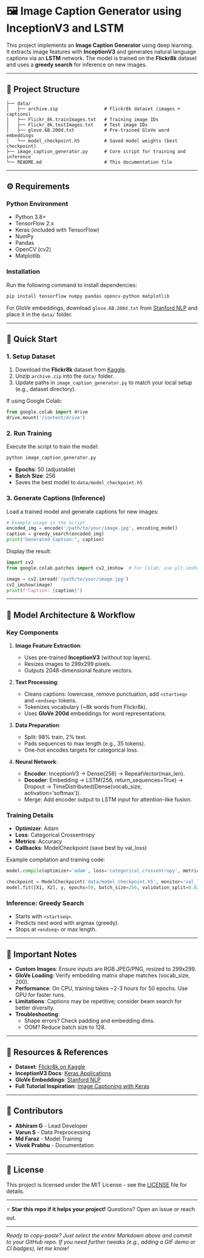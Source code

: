 # 🖼️ Image Caption Generator using InceptionV3 and LSTM

This project implements an **Image Caption Generator** using deep learning. It extracts image features with **InceptionV3** and generates natural language captions via an **LSTM** network. The model is trained on the **Flickr8k** dataset and uses a **greedy search** for inference on new images.



---

## 📁 Project Structure

```
├── data/
│   ├── archive.zip                 # Flickr8k dataset (images + captions)
│   ├── Flickr_8k.trainImages.txt   # Training image IDs
│   ├── Flickr_8k.testImages.txt    # Test image IDs
│   ├── glove.6B.200d.txt           # Pre-trained GloVe word embeddings
│   └── model_checkpoint.h5         # Saved model weights (best checkpoint)
├── image_caption_generator.py      # Core script for training and inference
└── README.md                       # This documentation file
```

---

## ⚙️ Requirements

### Python Environment
- Python 3.8+
- TensorFlow 2.x
- Keras (included with TensorFlow)
- NumPy
- Pandas
- OpenCV (cv2)
- Matplotlib

### Installation
Run the following command to install dependencies:

```bash
pip install tensorflow numpy pandas opencv-python matplotlib
```

For GloVe embeddings, download `glove.6B.200d.txt` from [Stanford NLP](https://nlp.stanford.edu/projects/glove/) and place it in the `data/` folder.

---

## 🚀 Quick Start

### 1. Setup Dataset
1. Download the **Flickr8k** dataset from [Kaggle](https://www.kaggle.com/datasets/adityajn105/flickr8k).
2. Unzip `archive.zip` into the `data/` folder.
3. Update paths in `image_caption_generator.py` to match your local setup (e.g., dataset directory).

If using Google Colab:
```python
from google.colab import drive
drive.mount('/content/drive')
```

### 2. Run Training
Execute the script to train the model:
```bash
python image_caption_generator.py
```
- **Epochs**: 50 (adjustable)
- **Batch Size**: 256
- Saves the best model to `data/model_checkpoint.h5`

### 3. Generate Captions (Inference)
Load a trained model and generate captions for new images:
```python
# Example usage in the script
encoded_img = encode('/path/to/your/image.jpg', encoding_model)
caption = greedy_search(encoded_img)
print("Generated Caption:", caption)
```

Display the result:
```python
import cv2
from google.colab.patches import cv2_imshow  # For Colab; use plt.imshow() locally

image = cv2.imread('/path/to/your/image.jpg')
cv2_imshow(image)
print(f"Caption: {caption}")
```

---

## 🧠 Model Architecture & Workflow

### Key Components
1. **Image Feature Extraction**:
   - Uses pre-trained **InceptionV3** (without top layers).
   - Resizes images to 299x299 pixels.
   - Outputs 2048-dimensional feature vectors.

2. **Text Processing**:
   - Cleans captions: lowercase, remove punctuation, add `<startseq>` and `<endseq>` tokens.
   - Tokenizes vocabulary (~8k words from Flickr8k).
   - Uses **GloVe 200d** embeddings for word representations.

3. **Data Preparation**:
   - Split: 98% train, 2% test.
   - Pads sequences to max length (e.g., 35 tokens).
   - One-hot encodes targets for categorical loss.

4. **Neural Network**:
   - **Encoder**: InceptionV3 → Dense(256) → RepeatVector(max_len).
   - **Decoder**: Embedding → LSTM(256, return_sequences=True) → Dropout → TimeDistributed(Dense(vocab_size, activation='softmax')).
   - Merge: Add encoder output to LSTM input for attention-like fusion.

### Training Details
- **Optimizer**: Adam
- **Loss**: Categorical Crossentropy
- **Metrics**: Accuracy
- **Callbacks**: ModelCheckpoint (save best by val_loss)

Example compilation and training code:
```python
model.compile(optimizer='adam', loss='categorical_crossentropy', metrics=['accuracy'])

checkpoint = ModelCheckpoint('data/model_checkpoint.h5', monitor='val_loss', save_best_only=True)
model.fit([X1, X2], y, epochs=50, batch_size=256, validation_split=0.02, callbacks=[checkpoint])
```

### Inference: Greedy Search
- Starts with `<startseq>`.
- Predicts next word with argmax (greedy).
- Stops at `<endseq>` or max length.

---

## 📝 Important Notes
- **Custom Images**: Ensure inputs are RGB JPEG/PNG, resized to 299x299.
- **GloVe Loading**: Verify embedding matrix shape matches (vocab_size, 200).
- **Performance**: On CPU, training takes ~2-3 hours for 50 epochs. Use GPU for faster runs.
- **Limitations**: Captions may be repetitive; consider beam search for better diversity.
- **Troubleshooting**:
  - Shape errors? Check padding and embedding dims.
  - OOM? Reduce batch size to 128.

---

## 🔗 Resources & References
- **Dataset**: [Flickr8k on Kaggle](https://www.kaggle.com/datasets/adityajn105/flickr8k)
- **InceptionV3 Docs**: [Keras Applications](https://keras.io/api/applications/inceptionv3/)
- **GloVe Embeddings**: [Stanford NLP](https://nlp.stanford.edu/projects/glove/)
- **Full Tutorial Inspiration**: [Image Captioning with Keras](https://www.tensorflow.org/tutorials/text/image_captioning)

---

## 👥 Contributors
- **Abhiram G** - Lead Developer
- **Varun S** - Data Preprocessing
- **Md Faraz** - Model Training
- **Vivek Prabhu** - Documentation

---

## 📄 License
This project is licensed under the MIT License - see the [LICENSE](LICENSE) file for details.

---

⭐ **Star this repo if it helps your project!** Questions? Open an issue or reach out.

---

*Ready to copy-paste? Just select the entire Markdown above and commit to your GitHub repo. If you need further tweaks (e.g., adding a GIF demo or CI badges), let me know!*
